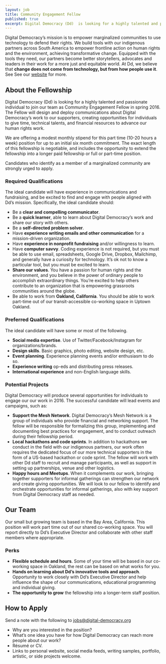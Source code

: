 ```yaml
---
layout: job
title: Community Engagement Fellow
published: true
excerpt: Digital Democracy (Dd)  is looking for a highly talented and passionate individual to join our team as Community Engagement Fellow in spring 2016.
---
```



Digital Democracy’s mission is to empower marginalized communities to use technology to defend their rights. We build tools with our indigenous partners across South America to empower frontline action on human rights and the environment, achieving transformative change. Equipped with the tools they need, our partners become better storytellers, advocates and leaders in their  work for a more just and equitable world. At Dd, we believe that **change does not come from technology, but from how people use it**.  See See our [website](https://www.digital-democracy.org/mission/) for more.

## About the Fellowship

Digital Democracy (Dd) is looking for a highly talented and passionate individual to join our team as Community Engagement Fellow in spring 2016. The Fellow will design and deploy communications about Digital Democracy’s work to our supporters, creating opportunities for individuals to give time, technical talents, and financial resources to advance our human rights work. 

We are offering a modest monthly stipend for this part time (10-20 hours a week) position for up to an initial six month commitment. The exact length of this fellowship is negotiable, and includes the opportunity to extend the fellowship into a longer paid fellowship or full or part-time position.

Candidates who identify as a member of a marginalized community are strongly urged to apply.

### Required Qualifications

The ideal candidate will have experience in communications and fundraising, and be excited to find and engage with people aligned with Dd’s mission. Specifically, the ideal candidate should:

- Be a **clear and compelling communicator**.
- Be a **quick learner**, able to learn about Digital Democracy’s work and share our story with others.
- Be a **self-directed problem solver**.
- Have **experience writing emails and other communication** for a mission-driven organization.
- Have **experience in nonprofit fundraising** and/or willingness to learn. 
- Have **computer savvy**. Coding experience is not required, but you must be able to use email, spreadsheets, Google Drive, Dropbox, Mailchimp, and generally have a curiosity for technology. It’s ok not to know a particular tool, but you must be excited to learn.
- **Share our values**. You have a passion for human rights and the environment, and you believe in the power of ordinary people to accomplish extraordinary things. You’re excited to help others contribute to an organization that is empowering grassroots communities around the globe.
- Be able to work from **Oakland, California**. You should be able to work part-time out of our transit-accessible co-working space in Uptown Oakland.

### Preferred Qualifications

The ideal candidate will have some or most of the following.
- **Social media expertise**. Use of Twitter/Facebook/Instagram for organizations/brands.
- **Design skills**. Basic graphics, photo editing, website design, etc. 
- **Event planning**. Experience planning events and/or enthusiasm to do so.
- **Experience writing** op-eds and distributing press releases.
- **International experience** and non-English language skills.

### Potential Projects

Digital Democracy will produce several opportunities for individuals to engage our our work in 2016. The successful candidate will lead events and campaigns, such as:

- **Support the Mesh Network**. Digital Democracy’s Mesh Network is a group of individuals who provide financial and networking support. The fellow will be responsible for formalizing this group, implementing and documenting best practices for engagement, and to conduct outreach during their fellowship period.
- **Local hackathons and code sprints**. In addition to hackathons we conduct in the field with our indigenous partners, our work often requires the dedicated focus of our more technical supporters in the form of a US-based hackathon or code sprint. The fellow will work with other Dd staff to recruit and manage participants, as well as support in setting up partnerships, venue and other logistics.
- **Happy hours and Meetups**. When it complements our work, bringing together supporters for informal gatherings can strengthen our network and create giving opportunities. We will look to our fellow to identify and orchestrate opportunities for informal gatherings, also with key support from Digital Democracy staff as needed.

## Our Team
Our small but growing team is based in the Bay Area, California. This position will work part time out of our shared co-working space. You will report directly to Dd’s Executive Director and collaborate with other staff members where appropriate.

### Perks

- **Flexible schedule and hours**. Some of your time will be based in our co-working space in Oakland, the rest can be based on what works for you. 
- **Hands on learning about Dd’s innovative tools and approach**. Opportunity to work closely with Dd’s Executive Director and help influence the shape of our communications, educational programming and individual giving.
- **The opportunity to grow** the fellowship into a longer-term staff position.

## How to Apply

Send a note with the following to [jobs@digital-democracy.org](mailto:jobs@digital-democracy.org)

- Why are you interested in the position?
- What’s one idea you have for how Digital Democracy can reach more people about our work? 
- Résumé or CV.
- Links to personal website, social media feeds, writing samples, portfolio, artistic, or side projects welcome. 


